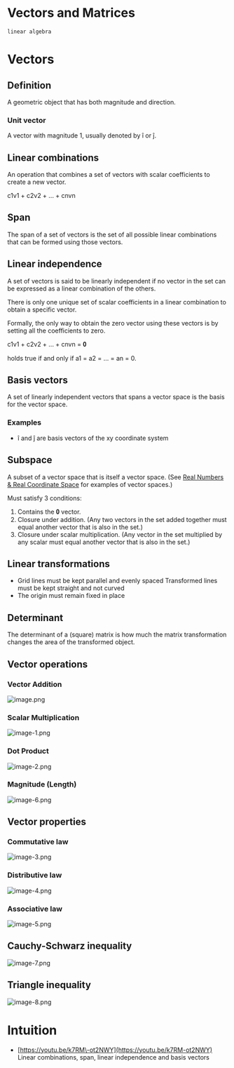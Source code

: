 # Vectors and Matrices

`linear algebra`

# Vectors

## Definition

A geometric object that has both magnitude and direction.

### Unit vector

A vector with magnitude 1, usually denoted by î or ĵ.

## Linear combinations

An operation that combines a set of vectors with scalar coefficients to create a new vector.

c1v1 \+ c2v2 \+ ... \+ cnvn

## Span

The span of a set of vectors is the set of all possible linear combinations that can be formed using those vectors.

## Linear independence

A set of vectors is said to be linearly independent if no vector in the set can be expressed as a linear combination of the others.

There is only one unique set of scalar coefficients in a linear combination to obtain a specific vector.

Formally, the only way to obtain the zero vector using these vectors is by setting all the coefficients to zero.

c1v1 \+ c2v2 \+ ... \+ cnvn = 𝟎

holds true if and only if a1 = a2 = ... = an = 0.

## Basis vectors

A set of linearly independent vectors that spans a vector space is the basis for the vector space.

### Examples

-   î and ĵ are basis vectors of the xy coordinate system

## Subspace

A subset of a vector space that is itself a vector space. \(See [Real Numbers & Real Coordinate Space](evernote:///view/242323586/s493/07248741-bb19-6cae-ba18-735b92397d9d/ed61c00f-9a64-860e-5ffe-da4064e956cf) for examples of vector spaces.\)

Must satisfy 3 conditions:

1. Contains the 𝟎 vector.
2. Closure under addition. \(Any two vectors in the set added together must equal another vector that is also in the set.\)
3. Closure under scalar multiplication. \(Any vector in the set multiplied by any scalar must equal another vector that is also in the set.\)

## Linear transformations

-   Grid lines must be kept parallel and evenly spaced
    Transformed lines must be kept straight and not curved
-   The origin must remain fixed in place

## Determinant

The determinant of a \(square\) matrix is how much the matrix transformation changes the area of the transformed object.

## Vector operations

### Vector Addition

![image.png](image/image.png)

### Scalar Multiplication

![image-1.png](image/image-1.png)

### Dot Product

![image-2.png](image/image-2.png)

### Magnitude \(Length\)

![image-6.png](image/image-6.png)

## Vector properties

### Commutative law

![image-3.png](image/image-3.png)

### Distributive law

![image-4.png](image/image-4.png)

### Associative law

![image-5.png](image/image-5.png)

## Cauchy\-Schwarz inequality

![image-7.png](image/image-7.png)

## Triangle inequality

![image-8.png](image/image-8.png)

# Intuition

-   [https://youtu.be/k7RM\-ot2NWY](https://youtu.be/k7RM-ot2NWY)
    Linear combinations, span, linear independence and basis vectors
